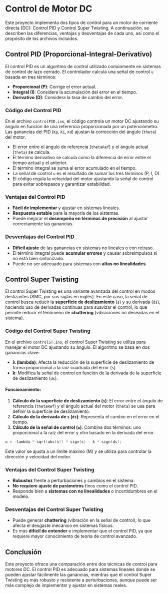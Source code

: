 # Control de Motor DC

Este proyecto implementa dos tipos de control para un motor de corriente directa (DC): Control PID y Control Super Twisting. A continuación, se describen las diferencias, ventajas y desventajas de cada uno, así como el propósito de los archivos incluidos.

## Control PID (Proporcional-Integral-Derivativo)

El control PID es un algoritmo de control utilizado comúnmente en sistemas de control de lazo cerrado. El controlador calcula una señal de control `u` basada en tres términos:
- **Proporcional (P)**: Corrige el error actual.
- **Integral (I)**: Considera la acumulación del error en el tiempo.
- **Derivativo (D)**: Considera la tasa de cambio del error.

### Código del Control PID

En el archivo `controlPID.ino`, el código controla un motor DC ajustando su ángulo en función de una referencia proporcionada por un potenciómetro. Las ganancias del PID (`Kp`, `Ki`, `Kd`) ajustan la corrección del ángulo (`theta`) del motor.

- El error entre el ángulo de referencia (`thetaRef`) y el ángulo actual (`theta`) se calcula.
- El término derivativo se calcula como la diferencia de error entre el tiempo actual y el anterior.
- El término integral se suma al error acumulado en el tiempo.
- La señal de control `u` es el resultado de sumar los tres términos (P, I, D).
- El código regula la velocidad del motor ajustando la señal de control para evitar sobrepasos y garantizar estabilidad.

### Ventajas del Control PID
- **Fácil de implementar** y ajustar en sistemas lineales.
- **Respuesta estable** para la mayoría de los sistemas.
- Puede mejorar el **desempeño en términos de precisión** al ajustar correctamente las ganancias.

### Desventajas del Control PID
- **Difícil ajuste** de las ganancias en sistemas no lineales o con retraso.
- El término integral puede **acumular errores** y causar sobreimpulsos si no está bien sintonizado.
- Puede no ser adecuado para sistemas con **altas no linealidades**.

## Control Super Twisting

El control Super Twisting es una variante avanzada del control en modos deslizantes (SMC, por sus siglas en inglés). En este caso, la señal de control busca reducir la **superficie de deslizamiento** (`s`) y su derivada (`ds`), haciendo uso de derivadas continuas para suavizar el control, lo que permite reducir el fenómeno de **chattering** (vibraciones no deseadas en el sistema).

### Código del Control Super Twisting

En el archivo `controlST.ino`, el control Super Twisting se utiliza para manejar el motor DC ajustando su ángulo. El algoritmo se basa en dos ganancias clave:
- **λ (lambda)**: Afecta la reducción de la superficie de deslizamiento de forma proporcional a la raíz cuadrada del error (`s`).
- **k**: Modifica la señal de control en función de la derivada de la superficie de deslizamiento (`ds`).

#### Funcionamiento:
1. **Cálculo de la superficie de deslizamiento (`s`)**: El error entre el ángulo de referencia (`thetaRef`) y el ángulo actual del motor (`theta`) se usa para definir la superficie de deslizamiento.
2. **Cálculo de la derivada de `s` (`ds`)**: Representa el cambio en el error en el tiempo.
3. **Cálculo de la señal de control (`u`)**: Combina dos términos: uno proporcional a la raíz del error y otro basado en la derivada del error.

```cpp
u = -lambda * sqrt(abs(s)) * sign(s) - k * sign(ds);
```
Este valor se ajusta a un límite máximo (M) y se utiliza para controlar la dirección y velocidad del motor.

### Ventajas del Control Super Twisting
- **Robustez** frente a perturbaciones y cambios en el sistema.
- **No requiere ajuste de parámetros** finos como el control PID.
- Responde bien a **sistemas con no linealidades** o incertidumbres en el modelo.

### Desventajas del Control Super Twisting
- Puede generar **chattering** (vibración en la señal de control), lo que afecta el desgaste mecánico en sistemas físicos.
- Es más **difícil de entender** e implementar que el control PID, ya que requiere mayor conocimiento de teoría de control avanzado.

## Conclusión
Este proyecto ofrece una comparación entre dos técnicas de control para motores DC. El control PID es adecuado para sistemas lineales donde se pueden ajustar fácilmente las ganancias, mientras que el control Super Twisting es más robusto y resistente a perturbaciones, aunque puede ser más complejo de implementar y ajustar en sistemas reales.


